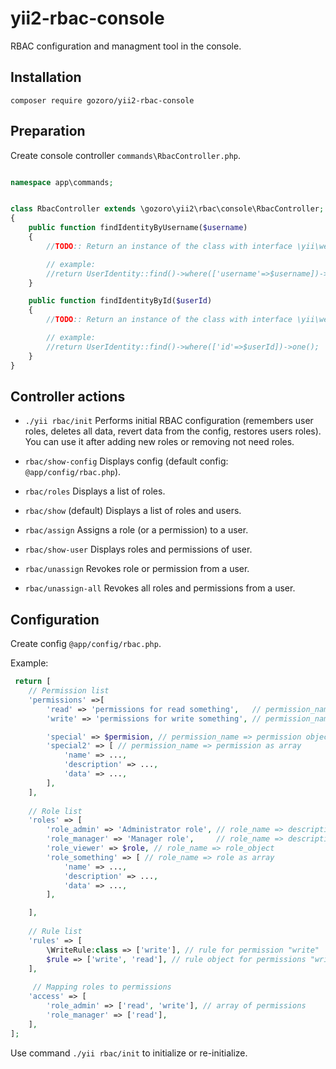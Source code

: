 # yii2-rbac-console

RBAC configuration and managment tool in the console.



## Installation

```code
composer require gozoro/yii2-rbac-console
```

## Preparation

Create console controller `commands\RbacController.php`.


```php

namespace app\commands;


class RbacController extends \gozoro\yii2\rbac\console\RbacController;
{
	public function findIdentityByUsername($username)
	{
		//TODO:: Return an instance of the class with interface \yii\web\Identity

		// example:
		//return UserIdentity::find()->where(['username'=>$username])->one();
	}

	public function findIdentityById($userId)
	{
		//TODO:: Return an instance of the class with interface \yii\web\Identity

		// example:
		//return UserIdentity::find()->where(['id'=>$userId])->one();
	}
}

```


## Controller actions

- `./yii rbac/init` Performs initial RBAC configuration (remembers user roles, deletes all data, revert data from the config, restores users roles).
You can use it after adding new roles or removing not need roles.

- `rbac/show-config` Displays config (default config: `@app/config/rbac.php`).

- `rbac/roles` Displays a list of roles.

- `rbac/show` (default) Displays a list of roles and users.

- `rbac/assign` Assigns a role (or a permission) to a user.
    
- `rbac/show-user` Displays roles and permissions of user.

- `rbac/unassign` Revokes role or permission from a user.

- `rbac/unassign-all` Revokes all roles and permissions from a user.


## Configuration

Create config `@app/config/rbac.php`.

Example:
```php
 return [
 	// Permission list
 	'permissions' =>[
 		'read' => 'permissions for read something',   // permission_name => description
    	'write' => 'permissions for write something', // permission_name => description

		'special' => $permision, // permission_name => permission object
		'special2' => [ // permission_name => permission as array
			'name' => ...,
			'description' => ...,
			'data' => ...,
		], 
 	],
 
	// Role list
 	'roles' => [
 		'role_admin' => 'Administrator role', // role_name => description
 		'role_manager' => 'Manager role',     // role_name => description
		'role_viewer' => $role, // role_name => role_object
		'role_something' => [ // role_name => role as array
			'name' => ...,
			'description' => ...,
			'data' => ...,
		],

 	],
 
	// Rule list
	'rules' => [
		\WriteRule:class => ['write'], // rule for permission "write"
		$rule => ['write', 'read'], // rule object for permissions "write" and "read"
	],
 
     // Mapping roles to permissions
	'access' => [
		'role_admin' => ['read', 'write'], // array of permissions
		'role_manager' => ['read'],
	],
]; 
```

Use command `./yii rbac/init` to initialize or re-initialize.


